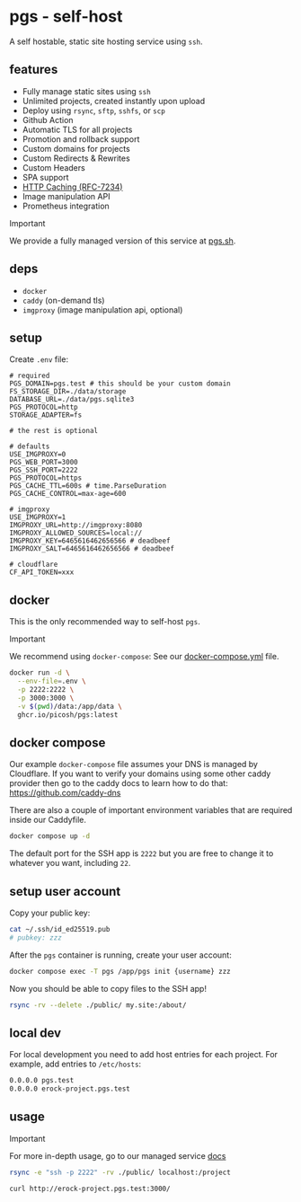 # pgs - self-host

A self hostable, static site hosting service using `ssh`.

## features

- Fully manage static sites using `ssh`
- Unlimited projects, created instantly upon upload
- Deploy using `rsync`, `sftp`, `sshfs`, or `scp`
- Github Action
- Automatic TLS for all projects
- Promotion and rollback support
- Custom domains for projects
- Custom Redirects & Rewrites
- Custom Headers
- SPA support
- [HTTP Caching (RFC-7234)](https://datatracker.ietf.org/doc/html/rfc7234)
- Image manipulation API
- Prometheus integration

> [!IMPORTANT]
> We provide a fully managed version of this service at
> [pgs.sh](https://pgs.sh).

## deps

- `docker`
- `caddy` (on-demand tls)
- `imgproxy` (image manipulation api, optional)

## setup

Create `.env` file:

```
# required
PGS_DOMAIN=pgs.test # this should be your custom domain
FS_STORAGE_DIR=./data/storage
DATABASE_URL=./data/pgs.sqlite3
PGS_PROTOCOL=http
STORAGE_ADAPTER=fs

# the rest is optional

# defaults
USE_IMGPROXY=0
PGS_WEB_PORT=3000
PGS_SSH_PORT=2222
PGS_PROTOCOL=https
PGS_CACHE_TTL=600s # time.ParseDuration
PGS_CACHE_CONTROL=max-age=600

# imgproxy
USE_IMGPROXY=1
IMGPROXY_URL=http://imgproxy:8080
IMGPROXY_ALLOWED_SOURCES=local://
IMGPROXY_KEY=6465616462656566 # deadbeef
IMGPROXY_SALT=6465616462656566 # deadbeef

# cloudflare
CF_API_TOKEN=xxx
```

## docker

This is the only recommended way to self-host `pgs`.

> [!IMPORTANT]
> We recommend using `docker-compose`: See our
> [docker-compose.yml](./docker-compose.yml) file.

```bash
docker run -d \
  --env-file=.env \
  -p 2222:2222 \
  -p 3000:3000 \
  -v $(pwd)/data:/app/data \
  ghcr.io/picosh/pgs:latest
```

## docker compose

Our example `docker-compose` file assumes your DNS is managed by Cloudflare.
If you want to verify your domains using some other caddy provider then go to
the caddy docs to learn how to do that: https://github.com/caddy-dns

There are also a couple of important environment variables that are required
inside our Caddyfile.

```bash
docker compose up -d
```

The default port for the SSH app is `2222` but you are free to change it to
whatever you want, including `22`.

## setup user account

Copy your public key:

```bash
cat ~/.ssh/id_ed25519.pub
# pubkey: zzz
```

After the `pgs` container is running, create your user account:

```bash
docker compose exec -T pgs /app/pgs init {username} zzz
```

Now you should be able to copy files to the SSH app!

```bash
rsync -rv --delete ./public/ my.site:/about/
```

## local dev

For local development you need to add host entries for each project. For
example, add entries to `/etc/hosts`:

```bash
0.0.0.0 pgs.test
0.0.0.0 erock-project.pgs.test
```

## usage

> [!IMPORTANT]
> For more in-depth usage, go to our managed service [docs](https://pico.sh/pgs)

```bash
rsync -e "ssh -p 2222" -rv ./public/ localhost:/project
```

```bash
curl http://erock-project.pgs.test:3000/
```
